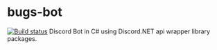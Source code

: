 # bugs-bot
[![Build status](https://ci.appveyor.com/api/projects/status/aladcn52i0pm0kf5?svg=true)](https://ci.appveyor.com/project/DallasCarraher/bugs-bot)
Discord Bot in C# using Discord.NET api wrapper library packages.
